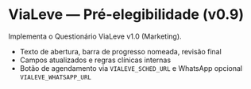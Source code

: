 # ViaLeve — Pré-elegibilidade (v0.9)
Implementa o Questionário ViaLeve v1.0 (Marketing).
- Texto de abertura, barra de progresso nomeada, revisão final
- Campos atualizados e regras clínicas internas
- Botão de agendamento via `VIALEVE_SCHED_URL` e WhatsApp opcional `VIALEVE_WHATSAPP_URL`